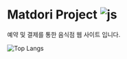 # Matdori Project ![js](https://img.shields.io/badge/JavaScript-F7DF1E?style=for-the-badge&logo=Spring&logoColor=white)

예약 및 결제를 통한 음식점 웹 사이트 입니다.







































![Top Langs](https://github-readme-stats.vercel.app/api/top-langs/?username=kimns2247)




